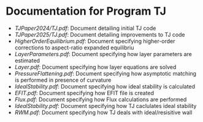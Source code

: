 # Documentation for Program TJ

- *TJPaper2024/TJ.pdf*:	          Document detailing initial TJ code
- *TJPaper2025/TJ.pdf*:	          Document detailing improvements to TJ code
- *HigherOrderEquilibrium.pdf*:   Document specifying higher-order corrections to aspect-ratio expanded equilibriu
- *LayerParameters.pdf*: 	  Document specifying how layer parameters are estimated
- *Layer.pdf*:		          Document specifying how layer equations are solved
- *PressureFlattening.pdf*:	  Document specifying how asymptotic matching is performed in presence of curvature
- *IdealStability.pdf*:           Document specifying how ideal stability is calculated
- *EFIT.pdf*:                     Document specifying how EFIT file is created
- *Flux.pdf*:                     Document specifying how Flux calculations are performed
- *IdealStability.pdf*:		  Document specifying how TJ caclulates ideal stability
- *RWM.pdf*:			  Document specifying how TJ deals with ideal/resisitive wall